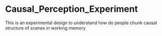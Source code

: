 # Causal_Perception_Experiment
This is an experimental design to understand how do people chunk causal structure of scenes in working memory 
